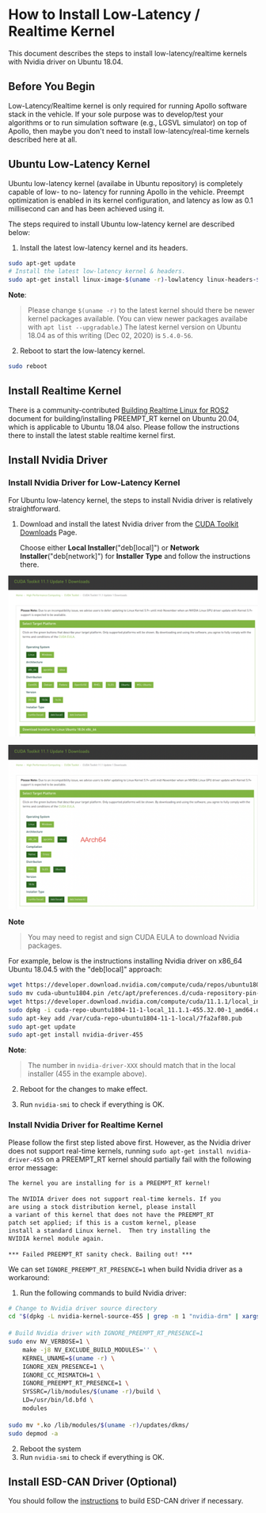 # How to Install Low-Latency / Realtime Kernel

This document describes the steps to install low-latency/realtime kernels with
Nvidia driver on Ubuntu 18.04.

## Before You Begin

Low-Latency/Realtime kernel is only required for running Apollo software stack
in the vehicle. If your sole purpose was to develop/test your algorithms or to
run simulation software (e.g., LGSVL simulator) on top of Apollo, then maybe you
don't need to install low-latency/real-time kernels described here at all.

## Ubuntu Low-Latency Kernel

Ubuntu low-latency kernel (availabe in Ubuntu repository) is completely capable
of low- to no- latency for running Apollo in the vehicle. Preempt optimization
is enabled in its kernel configuration, and latency as low as 0.1 millisecond
can and has been achieved using it.

The steps required to install Ubuntu low-latency kernel are described below:

1. Install the latest low-latency kernel and its headers.

```bash
sudo apt-get update
# Install the latest low-latency kernel & headers.
sudo apt-get install linux-image-$(uname -r)-lowlatency linux-headers-$(uname -r)-lowlatency
```

**Note**:

> Please change `$(uname -r)` to the latest kernel should there be newer kernel
> packages available. (You can view newer packages availabe with
> `apt list --upgradable`.) The latest kernel version on Ubuntu 18.04 as of this
> writing (Dec 02, 2020) is `5.4.0-56`.

2. Reboot to start the low-latency kernel.

```bash
sudo reboot
```

## Install Realtime Kernel

There is a community-contributed
[Building Realtime Linux for ROS2](https://index.ros.org/doc/ros2/Tutorials/Building-Realtime-rt_preempt-kernel-for-ROS-2)
document for building/installing PREEMPT_RT kernel on Ubuntu 20.04, which is
applicable to Ubuntu 18.04 also. Please follow the instructions there to install
the latest stable realtime kernel first.

## Install Nvidia Driver

### Install Nvidia Driver for Low-Latency Kernel

For Ubuntu low-latency kernel, the steps to install Nvidia driver is relatively
straightforward.

1. Download and install the latest Nvidia driver from the
   [CUDA Toolkit Downloads](https://developer.nvidia.com/cuda-downloads?target_os=Linux)
   Page.

   Choose either **Local Installer**("deb[local]") or **Network
   Installer**("deb[network]") for **Installer Type** and follow the
   instructions there.

![Download CUDA Toolkit for x86_64](images/download_cuda_x86_64.png)

![Download CUDA Toolkit for AArch64](images/download_cuda_aarch64.png)

**Note**

> You may need to regist and sign CUDA EULA to download Nvidia packages.

For example, below is the instructions installing Nvidia driver on x86_64 Ubuntu
18.04.5 with the "deb[local]" approach:

```bash
wget https://developer.download.nvidia.com/compute/cuda/repos/ubuntu1804/x86_64/cuda-ubuntu1804.pin
sudo mv cuda-ubuntu1804.pin /etc/apt/preferences.d/cuda-repository-pin-600
wget https://developer.download.nvidia.com/compute/cuda/11.1.1/local_installers/cuda-repo-ubuntu1804-11-1-local_11.1.1-455.32.00-1_amd64.deb
sudo dpkg -i cuda-repo-ubuntu1804-11-1-local_11.1.1-455.32.00-1_amd64.deb
sudo apt-key add /var/cuda-repo-ubuntu1804-11-1-local/7fa2af80.pub
sudo apt-get update
sudo apt-get install nvidia-driver-455
```

**Note**:

> The number in `nvidia-driver-XXX` should match that in the local installer
> (455 in the example above).

2. Reboot for the changes to make effect.

3. Run `nvidia-smi` to check if everything is OK.

### Install Nvidia Driver for Realtime Kernel

Please follow the first step listed above first. However, as the Nvidia driver
does not support real-time kernels, running
`sudo apt-get install nvidia-driver-455` on a PREEMPT_RT kernel should partially
fail with the following error message:

```text
The kernel you are installing for is a PREEMPT_RT kernel!

The NVIDIA driver does not support real-time kernels. If you
are using a stock distribution kernel, please install
a variant of this kernel that does not have the PREEMPT_RT
patch set applied; if this is a custom kernel, please
install a standard Linux kernel.  Then try installing the
NVIDIA kernel module again.

*** Failed PREEMPT_RT sanity check. Bailing out! ***
```

We can set `IGNORE_PREEMPT_RT_PRESENCE=1` when build Nvidia driver as a
workaround:

1. Run the following commands to build Nvidia driver:

```bash
# Change to Nvidia driver source directory
cd "$(dpkg -L nvidia-kernel-source-455 | grep -m 1 "nvidia-drm" | xargs dirname)"

# Build Nvidia driver with IGNORE_PREEMPT_RT_PRESENCE=1
sudo env NV_VERBOSE=1 \
    make -j8 NV_EXCLUDE_BUILD_MODULES='' \
    KERNEL_UNAME=$(uname -r) \
    IGNORE_XEN_PRESENCE=1 \
    IGNORE_CC_MISMATCH=1 \
    IGNORE_PREEMPT_RT_PRESENCE=1 \
    SYSSRC=/lib/modules/$(uname -r)/build \
    LD=/usr/bin/ld.bfd \
    modules

sudo mv *.ko /lib/modules/$(uname -r)/updates/dkms/
sudo depmod -a
```

2. Reboot the system
3. Run `nvidia-smi` to check if everything is OK.

## Install ESD-CAN Driver (Optional)

You should follow the
[instructions](https://github.com/ApolloAuto/apollo-kernel/blob/master/linux/ESDCAN-README.md)
to build ESD-CAN driver if necessary.
